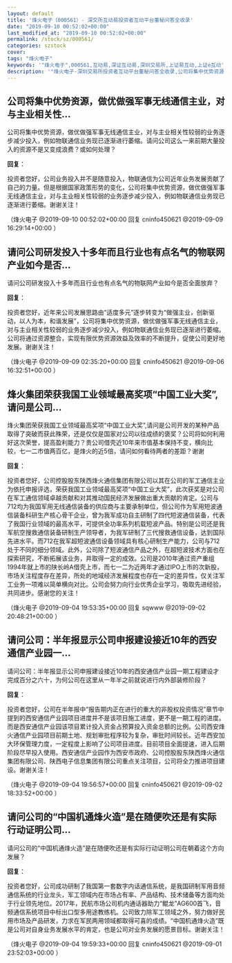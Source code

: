 ```yaml
---
layout: default
title: '烽火电子（000561）- 深交所互动易投资者互动平台董秘问答全收录'
date: "2019-09-10 00:52:02+00:00"
last_modified_at: "2019-09-10 00:52:02+00:00"
permalink: /stock/sz/000561/
categories: szstock
cover: 
tags: "烽火电子"
keywords: '"烽火电子",000561,互动易,深证互动易,深圳交易所,上证易互动,上证e互动'
description: '"烽火电子-深圳交易所投资者互动平台董秘问答全收录,公司将集中优势资源，做优做强军事无线通信主业，对与主业相关性较弱的业务逐步减少投入，例如物联通信业务现已逐渐进行萎缩。请问公司这么一来前期大量投入的资源不是又变成浪费？或如何处理？"'
---
```


## 公司将集中优势资源，做优做强军事无线通信主业，对与主业相关性...

公司将集中优势资源，做优做强军事无线通信主业，对与主业相关性较弱的业务逐步减少投入，例如物联通信业务现已逐渐进行萎缩。请问公司这么一来前期大量投入的资源不是又变成浪费？或如何处理？

**回复**：

投资者您好，公司业务投入并不是随意投入，物联通信为公司近年业务发展贡献了自己的力量。但是根据国家政策形势的变化，公司将集中优势资源，做优做强军事无线通信主业，对与主业相关性较弱的业务逐步减少投入，例如物联通信业务现已逐渐进行萎缩。谢谢关注！ 

（烽火电子  @2019-09-10 00:52:02+00:00 回复 cninfo450621  @2019-09-09 16:29:14+00:00 ）

## 请问公司研发投入十多年而且行业也有点名气的物联网产业如今是否...

请问公司研发投入十多年而且行业也有点名气的物联网产业如今是否全面放弃？

**回复**：

投资者您好，近年来公司发展思路由“适度多元”逐步转变为“做强主业，创新驱动，以人为本，和谐发展”，公司将集中优势资源，做优做强军事无线通信主业，对与主业相关性较弱的业务逐步减少投入，例如物联通信业务现已逐渐进行萎缩。公司将通过资源整合，实现有限优势资源效益及效率的不断提升，促使公司更好地发展。谢谢关注！ 

（烽火电子  @2019-09-09 02:35:20+00:00 回复 cninfo450621  @2019-09-06 16:32:51+00:00 ）

## 烽火集团荣获我国工业领域最高奖项“中国工业大奖”,请问是公司...

烽火集团荣获我国工业领域最高奖项“中国工业大奖”,请问是公司开发的某种产品取得了突破而获此殊荣，还是仅仅是国家对公司以往成绩的褒奖？公司将如何利用好这次荣誉，提高盈利能力？贵公司借壳近10年来市值基本保持不变，横向比较，七一二市值两百亿，是烽火的近5倍，请问如何看待两者的差距？谢谢

**回复**：

投资者您好，公司控股股东陕西烽火通信集团有限公司以其在公司的军工通信主业为依托申报评选，荣获我国工业领域最高奖项“中国工业大奖”，此次获奖是对公司在军工通信领域卓越贡献和对其推动国民经济发展做出重大贡献的肯定。公司与712均为我国军用无线通信装备的供应商与主要承制单位，但公司作为军用短波通信装备科研生产核心骨干企业，曾为我军成功自主研制了四代短波通信装备，代表了我国行业领域的最高水平，可提供全功率系列机载短波产品。特别是公司还是我军航空搜救通信装备研制生产领导者，为我军研制了三代搜救通信设备，达到国际先进水平。而712在我军超短波通信设备领域具有核心研制生产能力，公司与712处于不同的细分领域。此外，公司除了短波通信产品之外，在超短波技术方面也在探索研究，不断拓展该业务，并取得一定的成效。公司是2010年通过资产重组1994年就上市的陕长岭A借壳上市，而七一二为近两年才通过IPO上市的次新股，市场关注程度存在差异，所处的地域经济发展程度也存在一定的差异性，仅关注军工业务一项难以简单横向对比。公司会努力向行业优秀企业学习，吸取先进经验，共同进步。感谢您的关注！ 

（烽火电子  @2019-09-04 19:53:35+00:00 回复 sqwww  @2019-09-02 20:48:21+00:00 ）

## 请问公司：半年报显示公司申报建设接近10年的西安通信产业园一...

请问公司：半年报显示公司申报建设接近10年的西安通信产业园一期工程建设才完成百分之六十，为何公司在这里从一年半之前就说进行内外部装修阶段？

**回复**：

投资者您好，公司在半年报中“报告期内正在进行的重大的非股权投资情况”章节中提到的西安通信产业园项目进度并不是该项目施工进度，更不是一期工程的进度。而是西安通信产业园该项目累计投入资金占预算投入资金总额的比例。公司西安烽火通信产业园项目前期土地、规划审批程序较为复杂，审批时间较长。近年西安加大环保管理力度，一定程度上影响了公司项目进度。目前项目全面提速，进入后期阶段尽早投入使用。西安通信产业园作为西安市政府、公司控股股东陕西烽火通信集团有限公司、陕西电子信息集团有限公司重点关注项目，公司将全力推进项目建设。谢谢关注！ 

（烽火电子  @2019-09-04 19:56:57+00:00 回复 cninfo450621  @2019-09-02 18:33:52+00:00 ）

## 请问公司的“中国机通烽火造”是在随便吹还是有实际行动证明公司...

请问公司的“中国机通烽火造”是在随便吹还是有实际行动证明公司在朝着这个方向发展？

**回复**：

投资者您好，公司成功研制了我国第一套数字内话通信系统，是我国研制军用音频通信系统的行业龙头，军工领域内在市场占有率、产品结构、技术储备等方面均处于行业领先地位。2017年，民航市场公司机内通话器助力“鲲龙”AG600首飞，音频通信系统项目中标出口型多用途教练机。公司致力除军工领域之外，努力做好民用市场及产品研发，力求在军民两用领域都取得可喜的成绩。“中国机通烽火造”既是公司对自身业务发展水平的肯定，也是公司对业务发展的愿景目标。谢谢关注！ 

（烽火电子  @2019-09-04 19:59:33+00:00 回复 cninfo450621  @2019-09-01 23:52:03+00:00 ）


